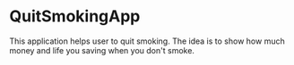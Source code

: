 # QuitSmokingApp
This application helps user to quit smoking. The idea is to show how much money and life you saving when you don't smoke.
